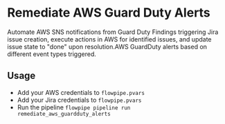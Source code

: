 # Remediate AWS Guard Duty Alerts

Automate AWS SNS notifications from Guard Duty Findings triggering Jira issue creation, execute actions in AWS for identified issues, and update issue state to "done" upon resolution.AWS GuardDuty alerts based on different event types triggered.

## Usage

- Add your AWS credentials to `flowpipe.pvars`
- Add your Jira credentials to `flowpipe.pvars`
- Run the pipeline `flowpipe pipeline run remediate_aws_guardduty_alerts`
